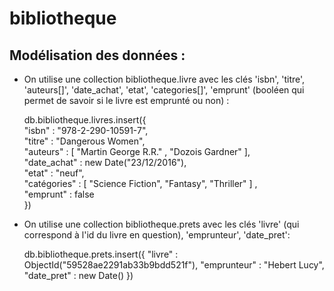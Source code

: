 bibliotheque
==

Modélisation des données : 
-

- On utilise une collection bibliotheque.livre avec les clés 'isbn', 'titre', 'auteurs[]', 'date_achat', 'etat', 
'categories[]', 'emprunt' (booléen qui permet de savoir si le livre est emprunté ou non) :  


    db.bibliotheque.livres.insert({  
        "isbn" : "978-2-290-10591-7",  
        "titre" : "Dangerous Women",  
        "auteurs" :  [ "Martin George R.R." , "Dozois Gardner"  ],  
        "date_achat" : new Date("23/12/2016"),  
        "etat" : "neuf",  
        "catégories" : [ "Science Fiction", "Fantasy", "Thriller" ] ,  
        "emprunt" : false  
    })

- On utilise une collection bibliotheque.prets avec les clés 'livre' (qui correspond à l'id du livre en question), 
'emprunteur', 'date_pret':  


    db.bibliotheque.prets.insert({
        "livre" : ObjectId("59528ae2291ab33b9bdd521f"), 
        "emprunteur" : "Hebert Lucy", 
        "date_pret" : new Date()
    })



    

